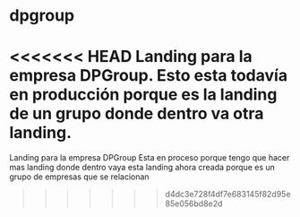 # dpgroup
<<<<<<< HEAD
Landing para la empresa DPGroup.
Esto esta todavía en producción porque es la landing de un grupo donde dentro va otra landing.
=======
Landing para la empresa DPGroup
Esta en proceso porque tengo que hacer mas landing donde dentro vaya esta landing ahora creada porque es un grupo de empresas que se relacionan
>>>>>>> d4dc3e728f4df7e683145f82d95e85e056bd8e2d
